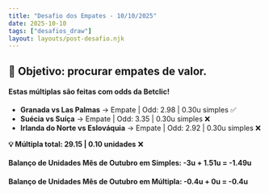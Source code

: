 ```yaml
---
title: "Desafio dos Empates - 10/10/2025"
date: 2025-10-10
tags: ["desafios_draw"]
layout: layouts/post-desafio.njk
---
```


## 🎯 Objetivo: procurar empates de valor.

#### Estas múltiplas são feitas com odds da Betclic!

- **Granada vs Las Palmas** → Empate | Odd: 2.98 | 0.30u simples ✅
- **Suécia vs Suíça** → Empate | Odd: 3.35 | 0.30u simples ❌
- **Irlanda do Norte vs Eslováquia** → Empate | Odd: 2.92 | 0.30u simples ❌ 

**💡 Múltipla total: 29.15 | 0.10 unidades** ❌

#### Balanço de Unidades Mês de Outubro em Simples: -3u + 1.51u = -1.49u
#### Balanço de Unidades Mês de Outubro em Múltipla: -0.4u + 0u = -0.4u